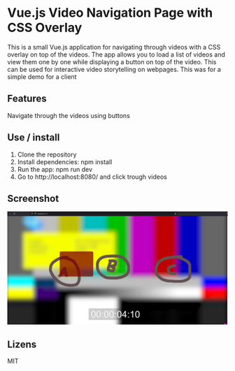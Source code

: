 # Vue.js Video Navigation Page with CSS Overlay

This is a small Vue.js application for navigating through videos with a CSS overlay on top of the videos. The app allows you to load a list of videos and view them one by one while displaying a button on top of the video. This can be used for interactive video storytelling on webpages. This was for a simple demo for a client
## Features
Navigate through the videos using buttons


## Use / install 

1. Clone the repository
3. Install dependencies: npm install
4. Run the app: npm run dev
5. Go to http://localhost:8080/ and click trough videos

## Screenshot
![Screenshot](/docs/screenshot.png)

## Lizens
MIT
